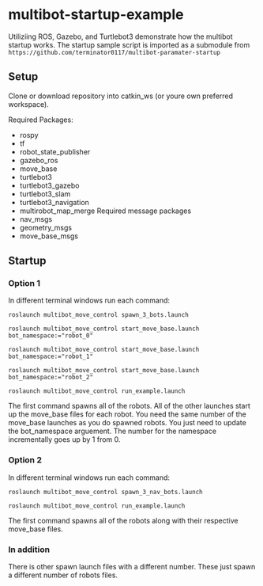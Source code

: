 # multibot-startup-example
Utiliziing ROS, Gazebo, and Turtlebot3 demonstrate how the multibot startup works. The startup sample script is imported as a submodule from ```https://github.com/terminator0117/multibot-paramater-startup```  

## Setup
Clone or download repository into catkin_ws (or youre own preferred workspace).

Required Packages:
* rospy
* tf
* robot_state_publisher
* gazebo_ros
* move_base
* turtlebot3
* turtlebot3_gazebo
* turtlebot3_slam
* turtlebot3_navigation
* multirobot_map_merge
Required message packages
* nav_msgs
* geometry_msgs
* move_base_msgs

## Startup
### Option 1
In different terminal windows run each command:
```
roslaunch multibot_move_control spawn_3_bots.launch
```
```
roslaunch multibot_move_control start_move_base.launch bot_namespace:="robot_0"
```
```
roslaunch multibot_move_control start_move_base.launch bot_namespace:="robot_1"
```
```
roslaunch multibot_move_control start_move_base.launch bot_namespace:="robot_2"
```
```
roslaunch multibot_move_control run_example.launch
```

The first command spawns all of the robots. All of the other launches start up the move_base files for each robot. You need the same number of the move_base launches as you do spawned robots. You just need to update the bot_namespace arguement. The number for the namespace incrementally goes up by 1 from 0. 

### Option 2
In different terminal windows run each command:
```
roslaunch multibot_move_control spawn_3_nav_bots.launch
```
```
roslaunch multibot_move_control run_example.launch
```

The first command spawns all of the robots along with their respective move_base files. 

### In addition 
There is other spawn launch files with a different number. These just spawn a different number of robots  files. 

